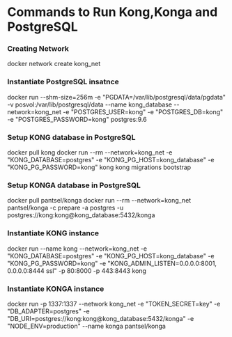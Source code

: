 # Commands to Run Kong,Konga and PostgreSQL

### Creating Network
docker network create kong_net

### Instantiate PostgreSQL insatnce
docker run --shm-size=256m -e "PGDATA=/var/lib/postgresql/data/pgdata" -v posvol:/var/lib/postgresql/data --name kong_database --network=kong_net -e "POSTGRES_USER=kong" -e "POSTGRES_DB=kong" -e "POSTGRES_PASSWORD=kong" postgres:9.6

### Setup KONG database in PostgreSQL
docker pull kong
docker run --rm --network=kong_net -e "KONG_DATABASE=postgres" -e "KONG_PG_HOST=kong_database" -e "KONG_PG_PASSWORD=kong" kong kong migrations bootstrap

### Setup KONGA database in PostgreSQL
docker pull pantsel/konga
docker run --rm --network=kong_net pantsel/konga -c prepare -a postgres -u postgres://kong:kong@kong_database:5432/konga

### Instantiate KONG instance
docker run --name kong --network=kong_net -e "KONG_DATABASE=postgres" -e "KONG_PG_HOST=kong_database" -e "KONG_PG_PASSWORD=kong" -e "KONG_ADMIN_LISTEN=0.0.0.0:8001, 0.0.0.0:8444 ssl" -p 80:8000 -p 443:8443 kong

### Instantiate KONGA instance
docker run -p 1337:1337 --network kong_net -e "TOKEN_SECRET=key" -e "DB_ADAPTER=postgres" -e "DB_URI=postgres://kong:kong@kong_database:5432/konga" -e "NODE_ENV=production" --name konga pantsel/konga

